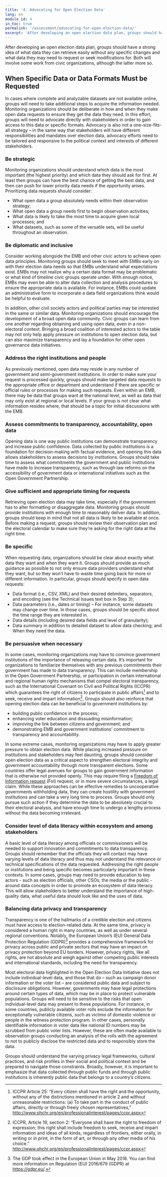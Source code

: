 ```yaml
---
title: '4. Advocating for Open Election Data'
lang: en
module_id: 4
in_toc: true
permalink: '/assessment/advocating-for-open-election-data/'
excerpt: 'After developing an open election data plan, groups should have a strong idea of what data they can retrieve easily without any specific changes and what data they may need to request or seek modifications for. Both will involve some work from civic organizations, although the latter more so.'
---
```


After developing an open election data plan, groups should have a strong idea of what data they can retrieve easily without any specific changes and what data they may need to request or seek modifications for. Both will involve some work from civic organizations, although the latter more so.

## When Specific Data or Data Formats Must be Requested

In cases where complete and analyzable datasets are not available online, groups will need to take additional steps to acquire the information needed. Monitoring organizations should be deliberate in how and when they make open data requests to ensure they get the data they need. In this effort, groups will need to advocate directly with stakeholders in order to gain access to this data or specific formats. Advocacy is also not a one-size-fits-all strategy – in the same way that stakeholders will have different responsibilities and mandates over election data, advocacy efforts need to be tailored and responsive to the political context and interests of different stakeholders.

### Be strategic

Monitoring organizations should understand which data is the most important (the highest priority) and which data they should ask for first. At least then groups can have the best chance of getting the best data, and then can push for lower priority data needs if the opportunity arises. Prioritizing data requests should consider:

- What open data a group absolutely needs within their observation strategy;
- What open data a group needs first to begin observation activities;
- What data is likely to take the most time to acquire given local processes; and
- What datasets, such as some of the versatile sets, will be useful throughout an observation.

### Be diplomatic and inclusive

Consider working alongside the EMB and other civic actors to achieve open data principles. Monitoring groups should seek to meet with EMBs early on with their election data needs so that EMBs understand what expectations exist. EMBs may not realize why a certain data format may be problematic or what kind of timeline civic groups operate under. With enough notice, EMBs may even be able to alter data collection and analysis procedures to ensure the appropriate data is available. For instance, EMBs could update an administrative form to incorporate a data field organizations think would be helpful to evaluate.

In addition, other civil society actors and political parties may be interested in the same or similar data. Monitoring organizations should encourage the development of a broad open data community. Civic groups can learn from one another regarding obtaining and using open data, even in a non-electoral context. Bringing a broad coalition of interested actors to the table may not only help apply pressure on institutions to open election data, but can also maximize transparency and lay a foundation for other open governance data initiatives.

### Address the right institutions and people

As previously mentioned, open data may reside in any number of government and semi-government institutions. In order to make sure your request is processed quickly, groups should make targeted data requests to the appropriate office or department and understand if there are specific or official rules or processes for making such requests. Even within an EMB, there may be data that groups want at the national level, as well as data that may only exist at regional or local levels. If your group is not clear what information resides where, that should be a topic for initial discussions with the EMB.

### Assess commitments to transparency, accountability, open data

Opening data is one way public institutions can demonstrate transparency and increase public confidence. Data collected by public institutions is a foundation for decision-making with factual evidence, and opening this data allows stakeholders to assess decisions by institutions. Groups should take time to assess what commitments the government and public institutions have made to increase transparency, such as through law reforms on the accessibility of government data or international initiatives such as the Open Government Partnership.

### Give sufficient and appropriate timing for requests

Retrieving open election data may take time, especially if the government has to alter formatting or disaggregate data. Monitoring groups should provide institutions with enough time to reasonably deliver data. In addition, groups should keep in mind that not all data is likely to be available at once. Before making a request, groups should review their observation plan and the electoral calendar to make sure they’re asking for the right data at the right time.

### Be specific

When requesting data, organizations should be clear about exactly what data they want and when they want it. Groups should provide as much guidance as possible to not only ensure data providers understand what they want, but so they won’t have to waste time going back for more or different information. In particular, groups should specify in open data requests:

- Data format (i.e., CSV, XML) and their desired delimiters, separators, and encoding (see the Technical Issues text box in Step 3);
- Data parameters (i.e., dates or timing) – For instance, some datasets may change over time. In those cases, groups should be specific about the time range they are interested in.
- Data details (including desired data fields and level of granularity);
- Data summary in addition to detailed dataset to allow data checking; and
  When they need the data.

### Be persuasive when necessary

In some cases, monitoring organizations may have to convince government institutions of the importance of releasing certain data. It’s important for organizations to familiarize themselves with any previous commitments their government has made to data transparency. This can include membership in the Open Government Partnership, or participation in certain international and regional human rights mechanisms that compel electoral transparency, such as the International Covenant on Civil and Political Rights (ICCPR) which guarantees the right of citizens to participate in public affairs[^1] and to seek, receive and impart information[^2]. Groups should also reinforce that opening election data can be beneficial to government institutions by:

- building public confidence in the process;
- enhancing voter education and dissuading misinformation;
- improving the link between citizens and government; and
- demonstrating EMB and government institutions’ commitment to transparency and accountability.

In some extreme cases, monitoring organizations may have to apply greater pressure to obtain election data. While placing increased pressure on institutions and stakeholders may feel daunting, groups should consider open election data as a critical aspect to strengthen electoral integrity and government accountability through more transparent elections. Some countries offer legal avenues for groups to gain government information that is otherwise not provided openly. This may require filing a [Freedom of Information request](http://www.nfoic.org/international-foi-laws) (FoI) request, or in more severe circumstances, a legal claim. While these approaches can be effective remedies to uncooperative governments withholding data, they can create hostility with government institutions and can take a very long time to process. Groups should only pursue such action if they determine the data to be absolutely crucial to their electoral analysis, and have enough time to undergo a lengthy process without the data becoming irrelevant.

### Consider level of data literacy within ecosystem and among stakeholders

A basic level of data literacy among officials or commissioners will be needed to support innovation and commitments to data transparency. Groups should remember that the officials they will contact may have varying levels of data literacy and thus may not understand the relevance or technical specifications of the data requested. Addressing the right people or institutions and being specific becomes particularly important in these contexts. In some cases, groups may need to provide education to key actors - such as election officials, other CSOs, the media or the public - around data concepts in order to promote an ecosystem of data literacy. This will allow stakeholders to better understand the importance of high-quality data, what useful data should look like and the uses of data.

### Balancing data privacy and transparency

Transparency is one of the hallmarks of a credible election and citizens must have access to election-related data. At the same time, privacy is considered a human right in many countries, as well as under several regional conventions. Notably, the European Union’s (EU) General Data Protection Regulation (GDPR)[^3] provides a comprehensive framework for privacy across public and private sectors that may have an impact on privacy protection beyond EU borders. However, privacy rights, like all rights, are not absolute and weigh against other competing public interests and international standards, including the need for transparency.

Most electoral data highlighted in the Open Election Data Initiative does not include individual-level data, and those that do – such as campaign donor information or the voter list – are considered public data and subject to disclosure obligations. However, governments may have legal protections around certain types of data, which may be in place to protect vulnerable populations. Groups will need to be sensitive to the risks that open individual-level data may present to these populations. For instance, in some countries, publicly available voter rolls exclude the information for exceptionally vulnerable citizens, such as victims of domestic violence or people in the witness protection program. In other cases, personally identifiable information in voter data like national ID numbers may be scrubbed from public voter lists. However, these are often made available to observation groups conducting an analysis of the rolls with the agreement to not to publicly disclose the restricted data and to responsibly store the data.

Groups should understand the varying privacy legal frameworks, cultural practices, and risk profiles in their social and political context and be prepared to navigate those constraints. Broadly, however, it is important to emphasize that data collected through public funds and through public institutions is inherently public data that belongs to a country’s citizens.

[^1]: ICCPR Article 25: “Every citizen shall have the right and the opportunity, without any of the distinctions mentioned in article 2 and without unreasonable restrictions: (a) To take part in the conduct of public affairs, directly or through freely chosen representatives,” http://www.ohchr.org/en/professionalinterest/pages/ccpr.aspx
[^2]: ICCPR, Article 19, section 2: “Everyone shall have the right to freedom of expression; this right shall include freedom to seek, receive and impart information and ideas of all kinds, regardless of frontiers, either orally, in writing or in print, in the form of art, or through any other media of his choice.” http://www.ohchr.org/en/professionalinterest/pages/ccpr.aspx
[^3]: The GDP took effect in the European Union in May 2018. You can find more information on Regulation (EU) 2016/679 (GDPR) at https://gdpr.eu/.
